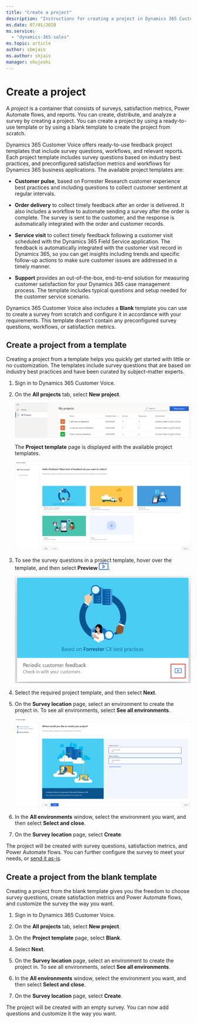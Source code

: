 ```yaml
---
title: "Create a project"
description: "Instructions for creating a project in Dynamics 365 Customer Voice."
ms.date: 07/01/2020
ms.service:
  - "dynamics-365-sales"
ms.topic: article
author: sbmjais
ms.author: shjais
manager: shujoshi
---
```


# Create a project

A *project* is a container that consists of surveys, satisfaction metrics, Power Automate flows, and reports. You can create, distribute, and analyze a survey by creating a project. You can create a project by using a ready-to-use template or by using a blank template to create the project from scratch.

Dynamics 365 Customer Voice offers ready-to-use feedback project templates that include survey questions, workflows, and relevant reports. Each project template includes survey questions based on industry best practices, and preconfigured satisfaction metrics and workflows for Dynamics 365 business applications. The available project templates are:<!--Edits here and below: Suggested, to avoid the duplicate wording.-->

- **Customer pulse**, based on Forrester Research customer experience<!--Via Writing Style Guide, you don't have to supply an acronym if you don't use it again.--> best practices and including questions to collect customer sentiment at regular intervals.

- **Order delivery** to collect timely feedback after an order is delivered. It also includes a workflow to automate sending a survey after the order is complete. The survey is sent to the customer, and the response is automatically integrated with the order and customer records.

- **Service visit** to collect timely feedback following a customer visit scheduled with the Dynamics 365 Field Service application. The feedback is automatically integrated with the customer visit record in Dynamics 365, so you can get insights including trends and specific follow-up actions to make sure customer issues are addressed in a timely manner.

- **Support** provides an out-of-the-box, end-to-end solution for measuring customer satisfaction for your Dynamics 365 case management process. The template includes typical questions and setup needed for the customer service scenario.

Dynamics 365 Customer Voice also includes a **Blank** template you can use to create a survey from scratch and configure it in accordance with your requirements. This template doesn't contain any preconfigured survey questions, workflows, or satisfaction metrics.

## Create a project from a template

Creating a project from a template helps you quickly get started with little or no customization. The templates include survey questions that are based on industry best practices and have been curated by subject-matter experts.

1. Sign in to Dynamics 365 Customer Voice.

2. On the **All projects** tab, select **New project**.

    ![New project button](media/new-project-button.png "New project button") 

     The **Project template** page is displayed with the available project templates.<!--I don't mean to be insulting, but your name isn't actually on the list of allowed names. I think it might be best to either blur it out or just slide the text over so the greeting says "Hello! What kind of feedback do you want to collect?" -->

     ![Available project templates](media/project-templates.png "Available project templates") 

3. To see the survey questions in a project template, hover over the template, and then select **Preview** ![Preview](media/preview-icon.png).<!--This is how the style guide prefers that we refer to icons. What do you think about using this graphic?-->

    ![Preview a project template](media/project-template-preview-button.png "Preview a project template") 

4. Select the required project template, and then select **Next**.

5. On the **Survey location** page, select an environment to create the project in. To see all environments, select **See all environments**.

    ![Select a survey location](media/survey-location.png "Select a survey location")

6. In the **All environments** window, select the environment you want, and then select **Select and close**.

7. On the **Survey location** page, select **Create**.

The project will be created with survey questions, satisfaction metrics, and Power Automate flows. You can further configure the survey to meet your needs, or [send it as-is](send-survey.md).<!--Edit okay? Somehow I found "continue with distributing" a bit confusing-->

## Create a project from the blank template

Creating a project from the blank template gives you the freedom to choose survey questions, create satisfaction metrics and Power Automate flows, and customize the survey the way you want.

1. Sign in to Dynamics 365 Customer Voice.

2. On the **All projects** tab, select **New project**.

3. On the **Project template** page, select **Blank**.

4. Select **Next**.

5. On the **Survey location** page, select an environment to create the project in. To see all environments, select **See all environments**.

6. In the **All environments** window, select the environment you want, and then select **Select and close**.

7. On the **Survey location** page, select **Create**.

The project will be created with an empty survey. You can now add questions and customize it the way you want.
